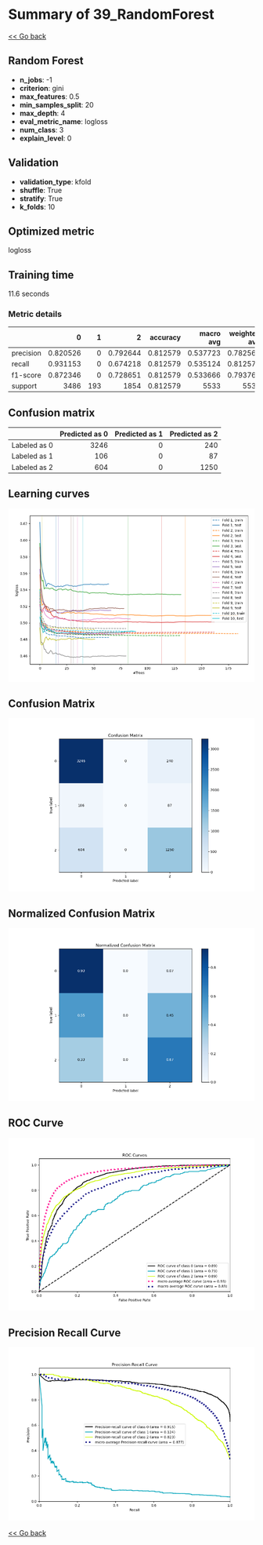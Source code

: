 # Summary of 39_RandomForest

[<< Go back](../README.md)


## Random Forest
- **n_jobs**: -1
- **criterion**: gini
- **max_features**: 0.5
- **min_samples_split**: 20
- **max_depth**: 4
- **eval_metric_name**: logloss
- **num_class**: 3
- **explain_level**: 0

## Validation
 - **validation_type**: kfold
 - **shuffle**: True
 - **stratify**: True
 - **k_folds**: 10

## Optimized metric
logloss

## Training time

11.6 seconds

### Metric details
|           |           0 |   1 |           2 |   accuracy |   macro avg |   weighted avg |   logloss |
|:----------|------------:|----:|------------:|-----------:|------------:|---------------:|----------:|
| precision |    0.820526 |   0 |    0.792644 |   0.812579 |    0.537723 |       0.782562 |  0.503219 |
| recall    |    0.931153 |   0 |    0.674218 |   0.812579 |    0.535124 |       0.812579 |  0.503219 |
| f1-score  |    0.872346 |   0 |    0.728651 |   0.812579 |    0.533666 |       0.793768 |  0.503219 |
| support   | 3486        | 193 | 1854        |   0.812579 | 5533        |    5533        |  0.503219 |


## Confusion matrix
|              |   Predicted as 0 |   Predicted as 1 |   Predicted as 2 |
|:-------------|-----------------:|-----------------:|-----------------:|
| Labeled as 0 |             3246 |                0 |              240 |
| Labeled as 1 |              106 |                0 |               87 |
| Labeled as 2 |              604 |                0 |             1250 |

## Learning curves
![Learning curves](learning_curves.png)
## Confusion Matrix

![Confusion Matrix](confusion_matrix.png)


## Normalized Confusion Matrix

![Normalized Confusion Matrix](confusion_matrix_normalized.png)


## ROC Curve

![ROC Curve](roc_curve.png)


## Precision Recall Curve

![Precision Recall Curve](precision_recall_curve.png)



[<< Go back](../README.md)
